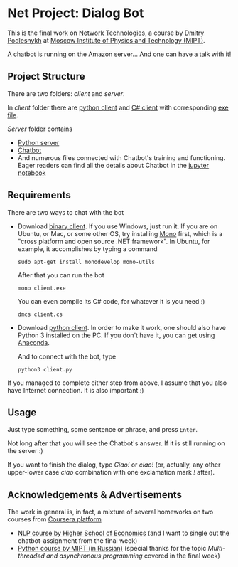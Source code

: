 # Net Project: Dialog Bot


This is the final work on [Network Technologies](http://acm.mipt.ru/twiki/bin/view/Networks), a course by [Dmitry Podlesnykh](http://wikimipt.org/wiki/%D0%9F%D0%BE%D0%B4%D0%BB%D0%B5%D1%81%D0%BD%D1%8B%D1%85_%D0%94%D0%BC%D0%B8%D1%82%D1%80%D0%B8%D0%B9_%D0%90%D1%80%D1%82%D1%83%D1%80%D0%BE%D0%B2%D0%B8%D1%87) at [Moscow Institute of Physics and Technology (MIPT)](https://mipt.ru/english/).

A chatbot is running on the Amazon server... And one can have a talk with it!

## Project Structure

There are two folders: *client* and *server*.

In *client* folder there are [python client](https://github.com/Alvant/Net-Project/blob/master/client/client.py) and [C# client](https://github.com/Alvant/Net-Project/blob/master/client/client.cs) with corresponding [exe file](https://github.com/Alvant/Net-Project/blob/master/client/client.exe).

*Server* folder contains

* [Python server](https://github.com/Alvant/Net-Project/blob/master/server/server.py)
* [Chatbot](https://github.com/Alvant/Net-Project/blob/master/server/chatbot.py)
* And numerous files connected with Chatbot's training and functioning. Eager readers can find all the details about Chatbot in the [jupyter notebook](https://github.com/Alvant/Net-Project/blob/master/server/exploring_chatbot.ipynb)



## Requirements

There are two ways to chat with the bot

* Download [binary client](https://github.com/Alvant/Net-Project/blob/master/client/client.exe). If you use Windows, just run it. If you are on Ubuntu, or Mac, or some other OS, try installing [Mono](http://www.mono-project.com/) first, which is a "cross platform and open source .NET framework". In Ubuntu, for example, it accomplishes by typing a command

  `sudo apt-get install monodevelop mono-utils`

  After that you can run the bot

  `mono client.exe`

  You can even compile its C# code, for whatever it is you need :)

  `dmcs client.cs` 

* Download [python client](https://github.com/Alvant/Net-Project/blob/master/client/client.py). In order to make it work, one should also have Python 3 installed on the PC. If you don't have it, you can get using [Anaconda](https://anaconda.org/anaconda/python).

  And to connect with the bot, type

  `python3 client.py`


If you managed to complete either step from above, I assume that you also have Internet connection. It is also important :)


## Usage

Just type something, some sentence or phrase, and press `Enter`.

Not long after that you will see the Chatbot's answer. If it is still running on the server :)

If you want to finish the dialog, type *Ciao!* or *ciao!* (or, actually, any other upper-lower case *ciao* combination with one exclamation mark *!* after).

## Acknowledgements & Advertisements

The work in general is, in fact, a mixture of several homeworks on two courses from [Coursera platform](https://www.coursera.org/)

* [NLP course by Higher School of Economics](https://www.coursera.org/learn/language-processing) (and I want to single out the chatbot-assignment from the final week)
* [Python course by MIPT (in Russian)](https://www.coursera.org/learn/programming-in-python) (special thanks for the topic *Multi-threaded and asynchronous programming* covered in the final week)